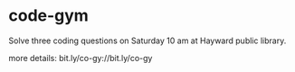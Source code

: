 # code-gym

Solve three coding questions on Saturday 10 am at Hayward public library.

more details: bit.ly/co-gy://bit.ly/co-gy
